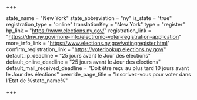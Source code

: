 +++

state_name = "New York"
state_abbreviation = "ny"
is_state = "true"
registration_type = "online"
translationKey = "New York"
type = "register"
hp_link = "https://www.elections.ny.gov/"
registration_link = "https://dmv.ny.gov/more-info/electronic-voter-registration-application"
more_info_link = "https://www.elections.ny.gov/votingregister.html"
confirm_registration_link = "https://voterlookup.elections.ny.gov/"
default_ip_deadline = "25 jours avant le Jour des élections"
default_online_deadline = "25 jours avant le Jour des élections"
default_mail_received_deadline = "Doit être reçu au plus tard 10 jours avant le Jour des élections"
override_page_title = "Inscrivez-vous pour voter dans l'État de %state_name%"

+++